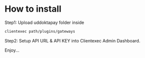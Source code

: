 # How to install

Step1: Upload uddoktapay folder inside 

``` bash
clientexec path/plugins/gateways
```

Step2: Setup API URL & API KEY into Clientexec Admin Dashboard.

Enjoy...

